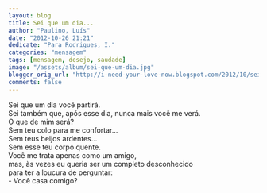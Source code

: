 ```yaml
---
layout: blog
title: Sei que um dia...
author: "Paulino, Luís"
date: "2012-10-26 21:21"
dedicate: "Para Rodrigues, I."
categories: "mensagem"
tags: [mensagem, desejo, saudade]
image: "/assets/album/sei-que-um-dia.jpg"
blogger_orig_url: "http://i-need-your-love-now.blogspot.com/2012/10/sei-que-um-dia-embora-voce-ira.html"
comments: false
---
```

Sei que um dia você partirá.\
Sei também que, após esse dia, nunca mais você me verá.\
O que de mim será?\
Sem teu colo para me confortar...\
Sem teus beijos ardentes...\
Sem esse teu corpo quente.\
Você me trata apenas como um amigo,\
mas, às vezes eu queria ser um completo desconhecido\
para ter a loucura de perguntar:\
\- Você casa comigo?
